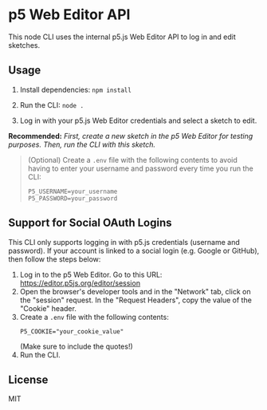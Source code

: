 # p5 Web Editor API

<!-- This README file has been partly generated by GitHub Copilot. -->

This node CLI uses the internal p5.js Web Editor API to log in and edit sketches.

## Usage

1. Install dependencies: `npm install`

2. Run the CLI: `node .`

3. Log in with your p5.js Web Editor credentials and select a sketch to edit.

**Recommended:** _First, create a new sketch in the p5 Web Editor for testing purposes. Then, run the CLI with this sketch._

> (Optional) Create a `.env` file with the following contents to avoid having to enter your username and password every time you run the CLI:
>
> ```env
> P5_USERNAME=your_username
> P5_PASSWORD=your_password
> ```

## Support for Social OAuth Logins

This CLI only supports logging in with p5.js credentials (username and password). If your account is linked to a social login (e.g. Google or GitHub), then follow the steps below:

1. Log in to the p5 Web Editor. Go to this URL: https://editor.p5js.org/editor/session
2. Open the browser's developer tools and in the "Network" tab, click on the "session" request. In the "Request Headers", copy the value of the "Cookie" header.
3. Create a `.env` file with the following contents:
   ```env
   P5_COOKIE="your_cookie_value"
   ```
   (Make sure to include the quotes!)
4. Run the CLI.

## License

MIT
